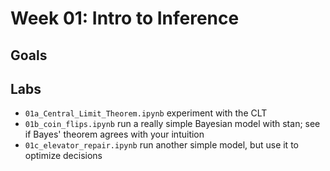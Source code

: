 # Week 01: Intro to Inference

## Goals


## Labs

* `01a_Central_Limit_Theorem.ipynb` experiment with the CLT
* `01b_coin_flips.ipynb` run a really simple Bayesian model with stan; see if Bayes' theorem agrees with your intuition
* `01c_elevator_repair.ipynb` run another simple model, but use it to optimize decisions

